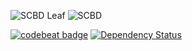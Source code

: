 

![SCBD Leaf][logo]
![SCBD][logoText]

[![codebeat badge](https://codebeat.co/badges/6270ec63-1b6d-44ce-a416-3760836ca13e)](https://codebeat.co/projects/github-com-scbd-conference-cal-master)
[![Dependency Status](https://david-dm.org/scbd/conference-cal)](https://david-dm.org/scbd/conference-cal)


[logo]:https://www.cbd.int/styles/ui/templates/cbd2011/images/logo-cbd-leaf-line.gif
[logoText]:https://www.cbd.int/styles/ui/templates/cbd2011/images/logo-cbd-text-en.gif